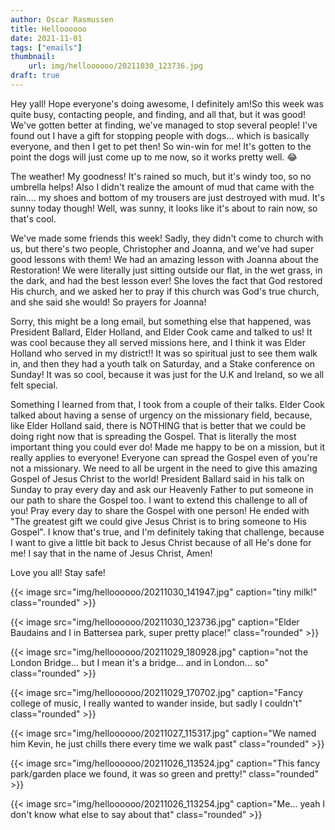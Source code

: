```yaml
---
author: Oscar Rasmussen
title: Helloooooo
date: 2021-11-01
tags: ["emails"]
thumbnail:
    url: img/helloooooo/20211030_123736.jpg
draft: true
---
```


Hey yall! Hope everyone's doing awesome, I definitely am!So this week was quite busy, contacting people, and finding, and all that, but it was good! We've gotten better at finding, we've managed to stop several people! I've found out I have a gift for stopping people with dogs... which is basically everyone, and then I get to pet then! So win-win for me! It's gotten to the point the dogs will just come up to me now, so it works pretty well. 😂

The weather! My goodness! It's rained so much, but it's windy too, so no umbrella helps! Also I didn't realize the amount of mud that came with the rain.... my shoes and bottom of my trousers are just destroyed with mud. It's sunny today though! Well, was sunny, it looks like it's about to rain now, so that's cool.

We've made some friends this week! Sadly, they didn't come to church with us, but there's two people, Christopher and Joanna, and we've had super good lessons with them! We had an amazing lesson with Joanna about the Restoration! We were literally just sitting outside our flat, in the wet grass, in the dark, and had the best lesson ever! She loves the fact that God restored His church, and we asked her to pray if this church was God's true church, and she said she would! So prayers for Joanna!

Sorry, this might be a long email, but something else that happened, was President Ballard, Elder Holland, and Elder Cook came and talked to us! It was cool because they all served missions here, and I think it was Elder Holland who served in my district!! It was so spiritual just to see them walk in, and then they had a youth talk on Saturday, and a Stake conference on Sunday! It was so cool, because it was just for the U.K and Ireland, so we all felt special.

Something I learned from that, I took from a couple of their talks. Elder Cook talked about having a sense of urgency on the missionary field, because, like Elder Holland said, there is NOTHING that is better that we could be doing right now that is spreading the Gospel. That is literally the most important thing you could ever do! Made me happy to be on a mission, but it really applies to everyone! Everyone can spread the Gospel even of you're not a missionary. We need to all be urgent in the need to give this amazing Gospel of Jesus Christ to the world! President Ballard said in his talk on Sunday to pray every day and ask our Heavenly Father to put someone in our path to share the Gospel too. I want to extend this challenge to all of you! Pray every day to share the Gospel with one person! He ended with "The greatest gift we could give Jesus Christ is to bring someone to His Gospel". I know that's true, and I'm definitely taking that challenge, because I want to give a little bit back to Jesus Christ because of all He's done for me! I say that in the name of Jesus Christ, Amen!

Love you all! Stay safe!

{{< image src="img/helloooooo/20211030_141947.jpg" caption="tiny milk!" class="rounded" >}}

{{< image src="img/helloooooo/20211030_123736.jpg" caption="Elder Baudains and I in Battersea park, super pretty place!" class="rounded" >}}

{{< image src="img/helloooooo/20211029_180928.jpg" caption="not the London Bridge... but I mean it's a bridge... and in London... so" class="rounded" >}}

{{< image src="img/helloooooo/20211029_170702.jpg" caption="Fancy college of music, I really wanted to wander inside, but sadly I couldn't" class="rounded" >}}

{{< image src="img/helloooooo/20211027_115317.jpg" caption="We named him Kevin, he just chills there every time we walk past" class="rounded" >}}

{{< image src="img/helloooooo/20211026_113524.jpg" caption="This fancy park/garden place we found, it was so green and pretty!" class="rounded" >}}

{{< image src="img/helloooooo/20211026_113254.jpg" caption="Me... yeah I don't know what else to say about that" class="rounded" >}}
